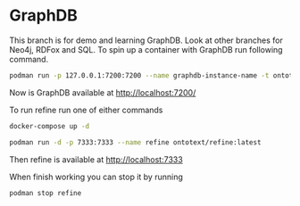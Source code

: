 # GraphDB
This branch is for demo and learning GraphDB. Look at other branches for Neo4j, RDFox and SQL.
To spin up a container with GraphDB run following command.

```bash
podman run -p 127.0.0.1:7200:7200 --name graphdb-instance-name -t ontotext/graphdb:10.6.1
```

Now is GraphDB available at <http://localhost:7200/>


To run refine run one of either commands
```bash
docker-compose up -d

podman run -d -p 7333:7333 --name refine ontotext/refine:latest
```

Then refine is available at <http://localhost:7333>

When finish working you can stop it by running 

```bash
podman stop refine
```



